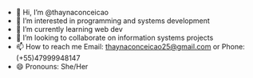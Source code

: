 - 👋 Hi, I’m @thaynaconceicao
- 👀 I’m interested in programming and systems development
- 🌱 I’m currently learning web dev
- 💞️ I’m looking to collaborate on information systems projects
- 📫 How to reach me Email: thaynaconceicao25@gmail.com or Phone: (+55)47999948147
- 😄 Pronouns: She/Her

<!---
thaynaconceicao/thaynaconceicao is a ✨ special ✨ repository because its `README.md` (this file) appears on your GitHub profile.
You can click the Preview link to take a look at your changes.
--->
